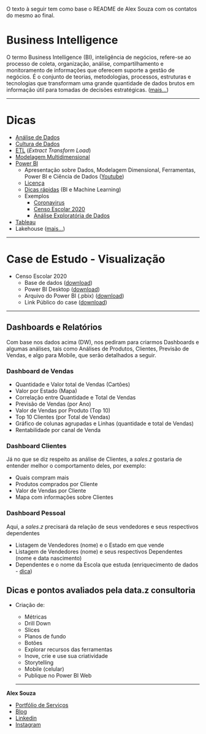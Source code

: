 O texto à seguir tem como base o README de Alex Souza com os contatos do mesmo ao final.

# Business Intelligence

O termo Business Intelligence (BI), inteligência de negócios, refere-se ao processo de coleta, organização, análise, compartilhamento e monitoramento de informações que oferecem suporte a gestão de negócios. É o conjunto de teorias, metodologias, processos, estruturas e tecnologias que transformam uma grande quantidade de dados brutos em informação útil para tomadas de decisões estratégicas. ([mais...](https://medium.com/blog-do-zouza/deepening-into-data-warehouse-2900f49faa2))

-----------
# Dicas
- [Análise de Dados](https://medium.com/blog-do-zouza/data-analysis-27a0a3a310a1)
- [Cultura de Dados](https://medium.com/blog-do-zouza/data-driven-organizations-concept-tips-and-a-short-guide-44070f5eed25)
- [ETL](https://blogdozouza.wordpress.com/bi/etl/) (*Extract Transform Load*)
- [Modelagem Multidimensional](https://medium.com/blog-do-zouza/deepening-into-data-warehouse-2900f49faa2)
- [Power BI](https://blogdozouza.wordpress.com/bi/microsoft/power-bi/)
  - Apresentação sobre Dados, Modelagem Dimensional, Ferramentas, Power BI e Ciência de Dados ([Youtube](https://www.youtube.com/watch?v=BgaZ7TrpWsk))
  - [Licença](https://blogdozouza.wordpress.com/2020/03/04/licenciamento-do-power-bi/) 
  - [Dicas rápidas](https://www.instagram.com/alexsouzamsc/) (BI e Machine Learning)
  - Exemplos
    - [Coronavirus](https://app.powerbi.com/view?r=eyJrIjoiOGY3ZWYxNmQtNWY4OC00NGEwLTlhYTUtMDQ2NDZjMjJhOWI1IiwidCI6IjBjNzE1Yjc3LTNmNjktNDY2NC05NmM0LWI0Yjc2MTI0OTk1YSJ9)
    - [Censo Escolar 2020](https://app.powerbi.com/view?r=eyJrIjoiODJmNGY3YzctNGRhOC00MWMwLWI0YWQtNDE2NWViMzc0ZmNhIiwidCI6Ijc5YmY2Y2FlLWMwZWEtNGMzOS04ODgzLWVkNzIzY2Y1NTQ5MiJ9)
    - [Análise Exploratória de Dados](https://blogdozouza.wordpress.com/2021/03/28/censo-escolar-analise-exploratoria-de-dados-aed/)
- [Tableau](https://blogdozouza.wordpress.com/bi/tableau/)
- Lakehouse ([mais...](https://github.com/aasouzaconsult/lakehouse))

-----------

# Case de Estudo - Visualização
- Censo Escolar 2020
  - Base de dados ([download](https://github.com/aasouzaconsult/business_intelligence/blob/main/Censo2020_inep.csv))
  - Power BI Desktop ([download](https://www.microsoft.com/pt-br/download/details.aspx?id=58494))
  - Arquivo do Power BI (.pbix) ([download](https://github.com/aasouzaconsult/business_intelligence/blob/main/PowerBI.pbix))
  - Link Público do case ([download](https://app.powerbi.com/view?r=eyJrIjoiOGVlMzVhMTEtMjdiZi00NjM3LThkOWQtYzRhYTBhZWIwYmYxIiwidCI6Ijc5YmY2Y2FlLWMwZWEtNGMzOS04ODgzLWVkNzIzY2Y1NTQ5MiJ9))

-----------

## Dashboards e Relatórios

Com base nos dados acima (DW), nos pediram para criarmos Dashboards e algumas análises, tais como Análises de Produtos, Clientes, Previsão de Vendas, e algo para Mobile, que serão detalhados a seguir.

### Dashboard de Vendas
- Quantidade e Valor total de Vendas (Cartões)
- Valor por Estado (Mapa)
- Correlação entre Quantidade e Total de Vendas
- Previsão de Vendas (por Ano)
- Valor de Vendas por Produto (Top 10)
- Top 10 Clientes (por Total de Vendas)
- Gráfico de colunas agrupadas e Linhas (quantidade e total de Vendas)
- Rentabilidade por canal de Venda 

### Dashboard Clientes
Já no que se diz respeito as análise de Clientes, a *sales.z* gostaria de entender melhor o comportamento deles, por exemplo:
- Quais compram mais
- Produtos comprados por Cliente
- Valor de Vendas por Cliente
- Mapa com informações sobre Clientes

### Dashboard Pessoal
Aqui, a *sales.z* precisará da relação de seus vendedores e seus respectivos dependentes
- Listagem de Vendedores (nome) e o Estado em que vende
- Listagem de Vendedores (nome) e seus respectivos Dependentes (nome e data nascimento)
- Dependentes e o nome da Escola que estuda (enriquecimento de dados - [dica](https://github.com/aasouzaconsult/banco-de-dados-para-analistas-e-cientistas-de-dados/blob/main/sales.z/Censo2020_inep.csv))

## Dicas e pontos avaliados pela **data.z consultoria**
- Criação de:
  - Métricas
  - Drill Down
  - Slices
  - Planos de fundo
  - Botões
  - Explorar recursos das ferramentas
  - Inove, crie e use sua criatividade
  - Storytelling
  - Mobile (celular)
  - Publique no Power BI Web
  
  -----------
**Alex Souza**
- [Portfólio de Serviços](https://github.com/aasouzaconsult/Cientista-de-Dados)
- [Blog](https://medium.com/blog-do-zouza)
- [Linkedin](https://www.linkedin.com/in/alex-souza/)
- [Instagram](https://www.instagram.com/alexsouzamsc/)


